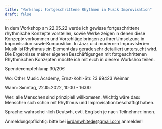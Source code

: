 ```yaml
---
title: "Workshop: Fortgeschrittene Rhythmen in Musik Improvisation"
draft: false
---
```


In dem Workshop am 22.05.22 werde ich gewisse fortgeschrittene rhythmische Konzepte vorstellen, sowie Werke zeigen in denen diese Konzepte vorkommen und Vorschläge bringen zu ihrer Umsetzung in Improvisation sowie Komposition. In Jazz und modernen Improvisierten Musik ist Rhythmus ein Element das gerade sehr detailliert untersucht wird. Die Ergebnisse meiner eigenen Beschäftigungen mit fortgeschrittenen Rhythmischen Konzepten möchte ich mit euch in diesem Workshop teilen.


Spendenempfehlung: 30/20€ 

Wo: Other Music Academy, Ernst-Kohl-Str. 23 99423 Weimar

Wann: Sonntag, 22.05.2022, 10:00 - 16:00

Wer: alle Menschen sind prinzipiell willkommen. Wichtig wäre dass Menschen sich schon mit Rhythmus und Improvisation beschäftigt haben.

Sprache: wahrscheinlich Deutsch, evtl. Englisch je nach Teilnehmer:innen.

Anmeldungspflichtig: bitte bei jordanwhitede@gmail.com anmelden!
